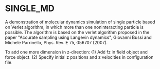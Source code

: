 # SINGLE_MD
A demonstration of molecular dynamics simulation of single particle based on Verlet algorithm, in which more than one noninteracting particle is possible. The algorithm is based on the verlet algorithm proposed in the paper "Accurate sampling using Langevin dynamics", Giovanni Bussi and Michele Parrinello, Phys. Rev. E 75, 056707 (2007).

To add one more dimension in z-direction:
(1) Add fz in field object and force object.
(2) Specify initial z positions and z velocities in configuration file.